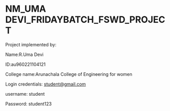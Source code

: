 # NM_UMA DEVI_FRIDAYBATCH_FSWD_PROJECT



Project implemented by:

Name:R.Uma Devi


ID:au960221104121

College name:Arunachala College of Engineering for women


Login credentials: student@gmail.com

username: student

Password: student123
